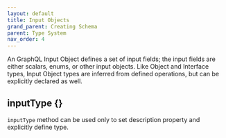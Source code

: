 ```yaml
---
layout: default
title: Input Objects
grand_parent: Creating Schema
parent: Type System
nav_order: 4
---
```


An GraphQL Input Object defines a set of input fields; the input fields are either scalars, enums, or other input objects. Like Object and Interface types, Input Object types are inferred from defined operations, but can be explicitly declared as well.

## inputType {}

`inputType` method can be used only to set description property and explicitly define type.